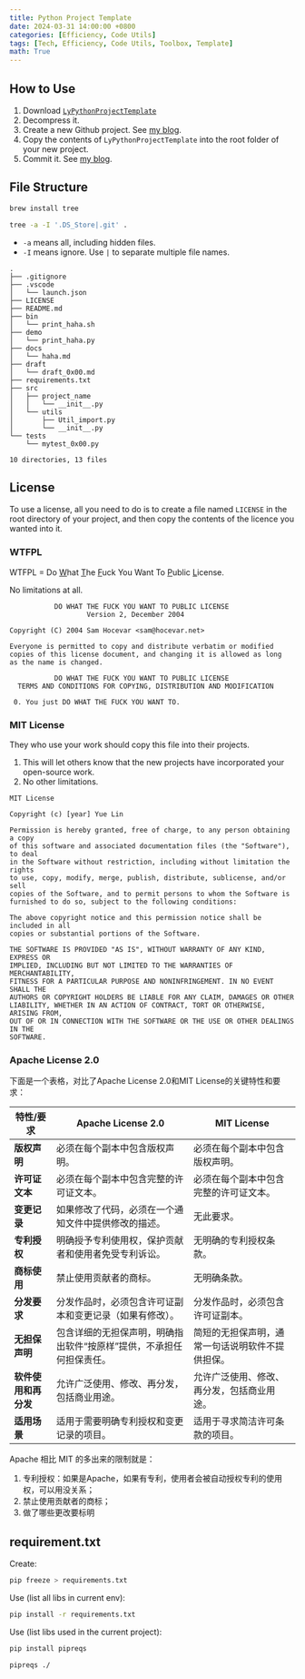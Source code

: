 ```yaml
---
title: Python Project Template
date: 2024-03-31 14:00:00 +0800
categories: [Efficiency, Code Utils]
tags: [Tech, Efficiency, Code Utils, Toolbox, Template]
math: True
---
```



## How to Use

1. Download [`LyPythonProjectTemplate`](https://github.com/YueLin301/LyPythonProjectTemplate/archive/refs/heads/main.zip)
2. Decompress it.
3. Create a new Github project. See [my blog]({{site.baseurl}}/posts/Github-Memo/#create-a-repo).
4. Copy the contents of `LyPythonProjectTemplate` into the root folder of your new project.
5. Commit it. See [my blog]({{site.baseurl}}/posts/Github-Memo/#lazy-commit).

## File Structure

```bash
brew install tree
```

```bash
tree -a -I '.DS_Store|.git' .
```

- `-a` means all, including hidden files.
- `-I` means ignore. Use `|` to separate multiple file names.

```
.
├── .gitignore
├── .vscode
│   └── launch.json
├── LICENSE
├── README.md
├── bin
│   └── print_haha.sh
├── demo
│   └── print_haha.py
├── docs
│   └── haha.md
├── draft
│   └── draft_0x00.md
├── requirements.txt
├── src
│   ├── project_name
│   │   └── __init__.py
│   └── utils
│       ├── Util_import.py
│       └── __init__.py
└── tests
    └── mytest_0x00.py

10 directories, 13 files
```

## License

To use a license, all you need to do is to create a file named `LICENSE` in the root directory of your project, and then copy the contents of the licence you wanted into it.

### WTFPL

WTFPL = Do <u>W</u>hat <u>T</u>he <u>F</u>uck You Want To <u>P</u>ublic <u>L</u>icense.

No limitations at all.

```
           DO WHAT THE FUCK YOU WANT TO PUBLIC LICENSE
                   Version 2, December 2004
 
Copyright (C) 2004 Sam Hocevar <sam@hocevar.net>

Everyone is permitted to copy and distribute verbatim or modified
copies of this license document, and changing it is allowed as long
as the name is changed.
 
           DO WHAT THE FUCK YOU WANT TO PUBLIC LICENSE
  TERMS AND CONDITIONS FOR COPYING, DISTRIBUTION AND MODIFICATION

 0. You just DO WHAT THE FUCK YOU WANT TO.
```

### MIT License

They who use your work should copy this file into their projects.

1. This will let others know that the new projects have incorporated your open-source work.
2. No other limitations.

```
MIT License

Copyright (c) [year] Yue Lin

Permission is hereby granted, free of charge, to any person obtaining a copy
of this software and associated documentation files (the "Software"), to deal
in the Software without restriction, including without limitation the rights
to use, copy, modify, merge, publish, distribute, sublicense, and/or sell
copies of the Software, and to permit persons to whom the Software is
furnished to do so, subject to the following conditions:

The above copyright notice and this permission notice shall be included in all
copies or substantial portions of the Software.

THE SOFTWARE IS PROVIDED "AS IS", WITHOUT WARRANTY OF ANY KIND, EXPRESS OR
IMPLIED, INCLUDING BUT NOT LIMITED TO THE WARRANTIES OF MERCHANTABILITY,
FITNESS FOR A PARTICULAR PURPOSE AND NONINFRINGEMENT. IN NO EVENT SHALL THE
AUTHORS OR COPYRIGHT HOLDERS BE LIABLE FOR ANY CLAIM, DAMAGES OR OTHER
LIABILITY, WHETHER IN AN ACTION OF CONTRACT, TORT OR OTHERWISE, ARISING FROM,
OUT OF OR IN CONNECTION WITH THE SOFTWARE OR THE USE OR OTHER DEALINGS IN THE
SOFTWARE.
```

### Apache License 2.0

下面是一个表格，对比了Apache License 2.0和MIT License的关键特性和要求：

| 特性/要求           | Apache License 2.0                                                  | MIT License                          |
|-------------------|--------------------------------------------------------------------|--------------------------------------|
| **版权声明**         | 必须在每个副本中包含版权声明。                                          | 必须在每个副本中包含版权声明。            |
| **许可证文本**       | 必须在每个副本中包含完整的许可证文本。                                    | 必须在每个副本中包含完整的许可证文本。      |
| **变更记录**         | 如果修改了代码，必须在一个通知文件中提供修改的描述。                       | 无此要求。                             |
| **专利授权**        | 明确授予专利使用权，保护贡献者和使用者免受专利诉讼。                        | 无明确的专利授权条款。                    |
| **商标使用**         | 禁止使用贡献者的商标。                                                 | 无明确条款。                           |
| **分发要求**         | 分发作品时，必须包含许可证副本和变更记录（如果有修改）。                      | 分发作品时，必须包含许可证副本。             |
| **无担保声明**       | 包含详细的无担保声明，明确指出软件“按原样”提供，不承担任何担保责任。               | 简短的无担保声明，通常一句话说明软件不提供担保。 |
| **软件使用和再分发** | 允许广泛使用、修改、再分发，包括商业用途。                                 | 允许广泛使用、修改、再分发，包括商业用途。      |
| **适用场景**         | 适用于需要明确专利授权和变更记录的项目。                                   | 适用于寻求简洁许可条款的项目。               |

Apache 相比 MIT 的多出来的限制就是：
1. 专利授权：如果是Apache，如果有专利，使用者会被自动授权专利的使用权，可以用没关系；
2. 禁止使用贡献者的商标；
3. 做了哪些更改要标明


## requirement.txt

Create:

```bash
pip freeze > requirements.txt
```

Use (list all libs in current env):

```bash
pip install -r requirements.txt
```

Use (list libs used in the current project):

```bash
pip install pipreqs
```

```bash
pipreqs ./
```